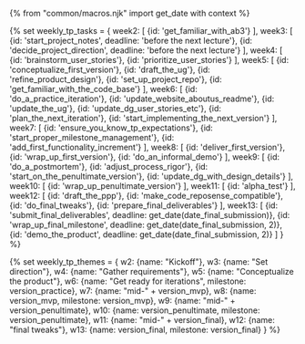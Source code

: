 {% from "common/macros.njk" import get_date with context %}

{% set weekly_tp_tasks = {
week2: [
  {id: 'get_familiar_with_ab3'}
],
week3: [
  {id: 'start_project_notes', deadline: 'before the next lecture'},
  {id: 'decide_project_direction', deadline: 'before the next lecture'}
],
week4: [
  {id: 'brainstorm_user_stories'},
  {id: 'prioritize_user_stories'}
],
week5: [
  {id: 'conceptualize_first_version'},
  {id: 'draft_the_ug'},
  {id: 'refine_product_design'},
  {id: 'set_up_project_repo'},
  {id: 'get_familiar_with_the_code_base'}
],
week6: [
  {id: 'do_a_practice_iteration'},
  {id: 'update_website_aboutus_readme'},
  {id: 'update_the_ug'},
  {id: 'update_dg_user_stories_etc'},
  {id: 'plan_the_next_iteration'},
  {id: 'start_implementing_the_next_version'}
],
week7: [
  {id: 'ensure_you_know_tp_expectations'},
  {id: 'start_proper_milestone_management'},
  {id: 'add_first_functionality_increment'}
],
week8: [
  {id: 'deliver_first_version'},
  {id: 'wrap_up_first_version'},
  {id: 'do_an_informal_demo'}
],
week9: [
  {id: 'do_a_postmortem'},
  {id: 'adjust_process_rigor'},
  {id: 'start_on_the_penultimate_version'},
  {id: 'update_dg_with_design_details'}
],
week10: [
  {id: 'wrap_up_penultimate_version'}
],
week11: [
  {id: 'alpha_test'}
],
week12: [
  {id: 'draft_the_ppp'},
  {id: 'make_code_reposense_compatible'},
  {id: 'do_final_tweaks'},
  {id: 'prepare_final_deliverables'}
],
week13: [
  {id: 'submit_final_deliverables', deadline: get_date(date_final_submission)},
  {id: 'wrap_up_final_milestone', deadline: get_date(date_final_submission, 2)},
  {id: 'demo_the_product', deadline: get_date(date_final_submission, 2)}
]
} %}

{% set weekly_tp_themes = {
  w2: {name: "Kickoff"},
  w3: {name: "Set direction"},
  w4: {name: "Gather requirements"},
  w5: {name: "Conceptualize the product"},
  w6: {name: "Get ready for iterations", milestone: version_practice},
  w7: {name: "mid-" + version_mvp},
  w8: {name: version_mvp, milestone: version_mvp},
  w9: {name: "mid-" + version_penultimate},
  w10: {name: version_penultimate, milestone: version_penultimate},
  w11: {name: "mid-" + version_final},
  w12: {name: "final tweaks"},
  w13: {name: version_final, milestone: version_final}
} %}
